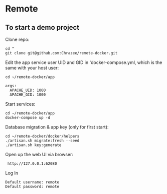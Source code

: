 # Remote

## To start a demo project

Clone repo:
```shell script
cd ^
git clone git@github.com:Chrazee/remote-docker.git
```

Edit the app service user UID and GID in 'docker-compose.yml, which is the same with your host user:
```shell script
cd ~/remote-docker/app

args:
  APACHE_UID: 1000
  APACHE_GID: 1000
```

Start services:
```shell script
cd ~/remote-docker/app
docker-compose up -d
```

Database migration & app key (only for first start):
```shell script
cd ~/remote-docker/docker/helpers
./artisan.sh migrate:fresh --seed
./artisan.sh key:generate
```

Open up the web UI via browser:
```shell script
 http://127.0.0.1:62080
```

Log In
```shell script
Default username: remote
Default password: remote
```



